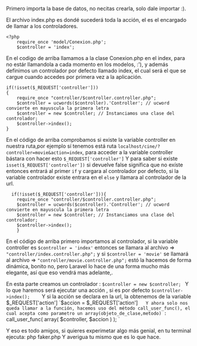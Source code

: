 Primero importa la base de datos, no necitas crearla, solo dale importar :).

El archivo index.php es dondé sucederá toda la acción, el es el encargado de llamar a los controladores.

```
<?php 
	require_once 'model/Conexion.php';
	$controller = 'index';
```

En el codigo de arriba llamamos a la clase Conexion.php en el index, para no estár llamandola a cada momento en los modelos, :'), 
y además definimos un controlador por defecto llamado index, el cual será el que se cargue cuando accedes por primera vez a la aplicación.


```
if(!isset($_REQUEST['controller']))
{
    require_once "controller/$controller.controller.php";
    $controller = ucwords($controller).'Controller'; // ucword convierte en mayuscula la primera letra
    $controller = new $controller; // Instanciamos una clase del controlador;
    $controller->index();    
}
```

En el código de arriba comprobamos si existe la variable controller en nuestra ruta,por ejemplo sí tenemos está ruta `localhost/cine/?controller=movie&action=index`, para acceder a la varíable controller bástara con hacer esto
 `$_REQUEST['controller']` 
Y para saber si existe `isset($_REQUEST['controller'])` si devuelve false significa que no exíste entonces entrará al primer `if` y cargara al controlador por defecto, si la variable controlador existe entrara en el `else` y llamara al controlador de la url.

```
  if(!isset($_REQUEST['controller'])){
    require_once "controller/$controller.controller.php";
    $controller = ucwords($controller).'Controller'; // ucword convierte en mayuscula la primera letra
    $controller = new $controller; // Instanciamos una clase del controlador;
    $controller->index();    
	} 
```
En el código de arriba primero importamos al controlador, si la variable controller es `$controller = 'index'` entonces se llamara al archivo => `"controller/index.controller.php";` y si `$controller = 'movie'` se llamará al archivo => `"controller/movie.controller.php";` estó la hacemos de forma dinámica, bonito no, pero Laravel lo hace de una forma mucho más elegante, así que eso vendrá mas adelante,.

En esta parte  creamos un controlador :
	`$controller = new $controller; `
Y lo que haremos será ejecutar una acción , si es por defecto
	`$controller->index();    `
Y si la acción se declara en la url, la obtenemos de la variable $_REQUEST['action'] 
	`$accion = $_REQUEST['action']`   
Y ahora solo nos queda llamar a la función, hacemos uso del método call_user_func(), el cual acepta como parametro un array(objeto_de_clase,metodo) : 
	`call_user_func( array( $controller, $accion ) ); `

Y eso es todo amigos, si quieres experimetar algo más genial, en tu terminal ejecuta:
 php faker.php 
Y averigua tu mismo que es lo que hace. 


